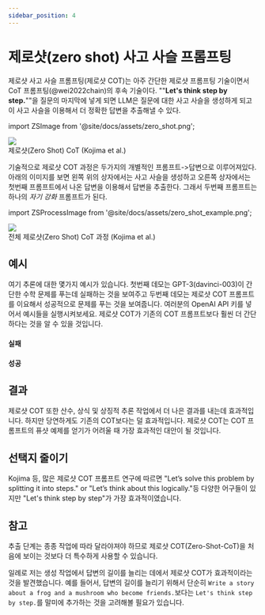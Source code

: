 ```yaml
---
sidebar_position: 4
---
```


#   제로샷(zero shot) 사고 사슬 프롬프팅


제로샷 사고 사슬 프롬프팅(제로샷 COT)는 아주 간단한 제로샷 프롬프팅 기술이면서 CoT 프롬프팅(@wei2022chain)의 후속 기술이다. ""**Let's think step
by step.**""을 질문의 마지막에 넣게 되면 LLM은 질문에 대한 사고 사슬을 생성하게 되고 이 사고 사슬을 이용해서 더 정확한 답변을 추출해낼 수 있다.  

import ZSImage from '@site/docs/assets/zero_shot.png';

<div style={{textAlign: 'center'}}>
  <img src={ZSImage} style={{width: "500px"}} />
</div>

<div style={{textAlign: 'center'}}>
제로샷(Zero Shot) CoT (Kojima et al.)
</div>

기술적으로 제로샷 COT 과정은 두가지의 개별적인 프롬프트->답변으로 이루어져있다.
아래의 이미지를 보면 왼쪽 위의 상자에서는 사고 사슬을 생성하고 오른쪽 상자에서는 첫번째 프롬프트에서 나온 답변을 이용해서 답변을 추출한다.
그래서 두번째 프롬프트는 하나의 _자기 강화_ 프롬프트가 된다.

import ZSProcessImage from '@site/docs/assets/zero_shot_example.png';

<div style={{textAlign: 'center'}}>
  <img src={ZSProcessImage} style={{width: "500px"}} />
</div>

<div style={{textAlign: 'center'}}>
전체 제로샷(Zero Shot) CoT 과정 (Kojima et al.)
</div>

## 예시

여기 추론에 대한 몇가지 예시가 있습니다.
첫번째 데모는 GPT-3(davinci-003)이 간단한 수학 문제를 푸는데 실패하는 것을 보여주고
두번째 데모는 제로샷 COT 프롬프트를 이요해서 성공적으로 문제를 푸는 것을 보여줍니다.
여러분의 OpenAI API 키를 넣어서 예시들을 실행시켜보세요.
제로샷 COT가 기존의 COT 프롬프트보다 훨씬 더 간단하다는 것을 알 수 있을 것입니다.

#### 실패

<div trydyno-embed="" openai-model="text-davinci-003" initial-prompt="If John has 5 pears, then eats 2, and buys 5 more, then gives 3 to his friend, how many pears does he have?" initial-response="John has 8 pears." max-tokens="256" box-rows="3" model-temp="0.7" top-p="1"></div>


#### 성공

<div trydyno-embed="" openai-model="text-davinci-003" initial-prompt="If John has 5 pears, then eats 2, and buys 5 more, then gives 3 to his friend, how many pears does he have?\n\nLet's think step by step." initial-response="John starts with 5 pears. He eats 2 pears, leaving him with 3 pears. He buys 5 more pears, giving him a total of 8 pears. He gives 3 pears to his friend, leaving him with only 5 pears." max-tokens="256" box-rows="5" model-temp="0.7" top-p="1"></div>

## 결과

제로샷 COT 또한 산수, 상식 및 상징적 추론 작업에서 더 나은 결과를 내는데 효과적입니다.
하지만 당연하게도 기존의 COT보다는 덜 효과적입니다.
제로샷 COT는 COT 프롬프트의 퓨샷 예제를 얻기가 어려울 때 가장 효과적인 대안이 될 것입니다. 

## 선택지 줄이기

Kojima 등, 많은 제로샷 COT 프롬프트 연구에 따르면
"Let’s solve this problem by splitting it into steps." or "Let’s think about this logically."등 다양한 어구들이 있지만
"Let's think step by step"가 가장 효과적이였습니다. 



## 참고

추출 단계는 종종 작업에 따라 달라야져야 하므로 제로샷 COT(Zero-Shot-CoT)을 처음에 보이는 것보다 더 특수하게 사용할 수 있습니다.

일례로 저는 생성 작업에서 답변의 길이를 늘리는 데에서 제로샷 COT가 효과적이라는 것을 발견했습니다.
예를 들어서, 답변의 길이를 늘리기 위해서 
단순히 `Write a story about a frog and a mushroom who become friends.`보다는 `Let's think step by step.`를 말미에 추가하는 것을 고려해볼 필요가 있습니다.
